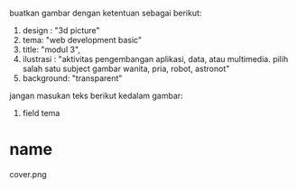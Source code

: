 buatkan gambar dengan ketentuan sebagai berikut:
1. design : "3d picture"
2. tema: "web development basic" 
3. title: "modul 3", 
4. ilustrasi : "aktivitas pengembangan aplikasi, data, atau multimedia. pilih salah satu subject gambar wanita, pria, robot, astronot" 
5. background: "transparent"

jangan masukan teks berikut kedalam gambar:
1. field tema 


# name
cover.png